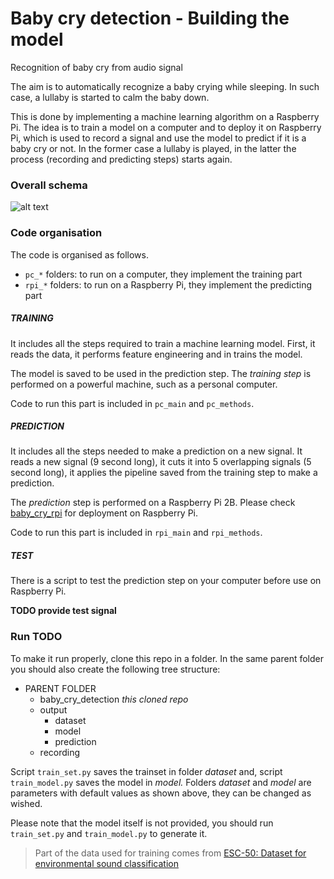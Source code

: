 # Baby cry detection - Building the model
Recognition of baby cry from audio signal

The aim is to automatically recognize a baby crying while sleeping. In such case, a lullaby is started to calm the baby
down.

This is done by implementing a machine learning algorithm on a Raspberry Pi. The idea is to train a model on a computer
and to deploy it on Raspberry Pi, which is used to record a signal and use the model to predict if it is a baby cry or
not. In the former case a lullaby is played, in the latter the process (recording and predicting steps) starts again.

### Overall schema

![alt text](/Users/giuliabianchi/Documents/Xebia/XebiCon16/recap/recap.001.png "schema")

### Code organisation

The code is organised as follows.

- `pc_*` folders: to run on a computer, they implement the training part
- `rpi_*` folders: to run on a Raspberry Pi, they implement the predicting part


##### TRAINING

It includes all the steps required to train a machine learning model. First, it reads the data, it performs feature
engineering and in trains the model.

The model is saved to be used in the prediction step. The _training step_ is performed
on a powerful machine, such as a personal computer.

Code to run this part is included in `pc_main` and `pc_methods`.

##### PREDICTION

It includes all the steps needed to make a prediction on a new signal. It reads a new signal (9 second long), it cuts
it into 5 overlapping signals (5 second long), it applies the pipeline saved from the training step to make a
prediction.

The _prediction_ step is performed on a Raspberry Pi 2B. Please check
[baby_cry_rpi](https://github.com/giulbia/baby_cry_rpi.git) for deployment on Raspberry Pi.

Code to run this part is included in `rpi_main` and `rpi_methods`.

##### TEST

There is a script to test the prediction step on your computer before use on Raspberry Pi.

**TODO provide test signal**


### Run TODO

To make it run properly, clone this repo in a folder. In the same parent folder you should also create the following
tree structure:
* PARENT FOLDER
  * baby_cry_detection *this cloned repo*
  * output
    * dataset
    * model
    * prediction
  * recording

Script `train_set.py` saves the trainset in folder _dataset_ and, script `train_model.py` saves the model in _model._
Folders _dataset_ and _model_ are parameters with default values as shown above, they can be changed as wished.



Please note that the model itself is not provided, you should run `train_set.py` and `train_model.py` to generate it.

>Part of the data used for training comes from
[ESC-50: Dataset for environmental sound classification](https://github.com/karoldvl/ESC-50)